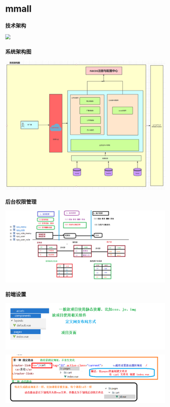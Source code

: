 # mmall

### 技术架构
![](https://images.cnblogs.com/cnblogs_com/windyCoding/1785595/o_2006111453312020-06-06_163033.png)

### 系统架构图
![](./image/2020-06-06_163135.png)

### 后台权限管理
![](./image/权限管理.png)

### 前端设置
![](./image/vue文件夹介绍.png)

![](./image/vue路由设置.png)


